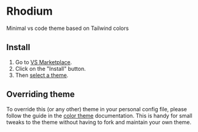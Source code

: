 # Rhodium

Minimal vs code theme based on Tailwind colors

## Install

1. Go to [VS Marketplace](https://marketplace.visualstudio.com/items?itemName=mataga.rhodium).
2. Click on the "Install" button.
3. Then [select a theme](https://code.visualstudio.com/docs/getstarted/themes#_selecting-the-color-theme). 

## Overriding theme

To override this (or any other) theme in your personal config file, please follow the guide in the [color theme](https://code.visualstudio.com/api/extension-guides/color-theme) documentation. This is handy for small tweaks to the theme without having to fork and maintain your own theme. 
